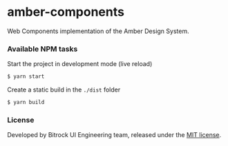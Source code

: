 # amber-components
Web Components implementation of the Amber Design System.

### Available NPM tasks
Start the project in development mode (live reload)
```bash
$ yarn start
```

Create a static build in the `./dist` folder
```bash
$ yarn build
```

<!-- Run the tests
```bash
$ yarn test
```

Run the build action and deploy to GitHub pages 
```bash
$ yarn deploy
``` -->


### License
Developed by Bitrock UI Engineering team, released under the [MIT license](LICENSE).
